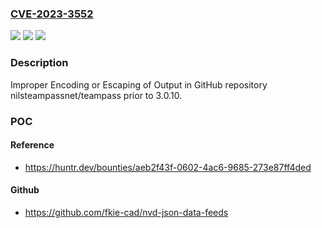 ### [CVE-2023-3552](https://cve.mitre.org/cgi-bin/cvename.cgi?name=CVE-2023-3552)
![](https://img.shields.io/static/v1?label=Product&message=nilsteampassnet%2Fteampass&color=blue)
![](https://img.shields.io/static/v1?label=Version&message=unspecified%3C%203.0.10%20&color=brighgreen)
![](https://img.shields.io/static/v1?label=Vulnerability&message=CWE-116%20Improper%20Encoding%20or%20Escaping%20of%20Output&color=brighgreen)

### Description

Improper Encoding or Escaping of Output in GitHub repository nilsteampassnet/teampass prior to 3.0.10.

### POC

#### Reference
- https://huntr.dev/bounties/aeb2f43f-0602-4ac6-9685-273e87ff4ded

#### Github
- https://github.com/fkie-cad/nvd-json-data-feeds

